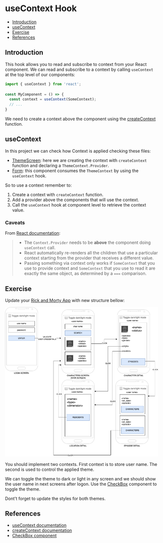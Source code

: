 # useContext Hook

- [Introduction](#introduction)
- [useContext](#useContext)
- [Exercise](#exercise)
- [References](#references)

## Introduction

This hook allows you to read and subscribe to context from your React component. We can read and subscribe to a context by calling `useContext` at the top level of our components:

```js
import { useContext } from 'react';

const MyComponent = () => {
  const context = useContext(SomeContext);
  // ...
}
```

We need to create a context above the component using the [createContext](https://react.dev/reference/react/createContext) function.

## useContext

In this project we can check how Context is applied checking these files:

- [ThemeScreen](./src/screens/ThemeScreen.js): here we are creating the context with `createContext` function and declaring a `ThemeContext.Provider`.
- [Form](./src/components/Form.js): this component consumes the `ThemeContext` by using the `useContext` hook.

So to use a context remember to:

1. Create a context with `createContext` function.
2. Add a provider above the components that will use the context.
3. Call the `useContext` hook at component level to retrieve the context value.

### Caveats
From [React documentation](https://react.dev/reference/react/useContext#caveats):
> - The `Context.Provider` needs to be **above** the component doing `useContext` call.
> - React automatically re-renders all the children that use a particular context starting from the provider that receives a different value.
> - Passing something via context only works if `SomeContext` that you use to provide context and `SomeContext` that you use to read it are exactly the same object, as determined by a `===` comparison.

## Exercise

Update your [Rick and Morty App](../08-consuming-a-rest-api/README.md#exercise) with new structure bellow:

![Exercise](../assets/exerciseMockExtended.drawio.png)

You should implement two contexts. First context is to store user name. The second is used to control the applied theme.

We can toggle the theme to dark or light in any screen and we should show the user name in next screens after logon. Use the [CheckBox](https://reactnative.dev/docs/checkbox.html) component to toggle the theme.

Dont't forget to update the styles for both themes.

## References
- [useContext documentation](https://react.dev/reference/react/useContext)
- [createContext documentation](https://react.dev/reference/react/createContext)
- [CheckBox component](https://reactnative.dev/docs/checkbox.html)